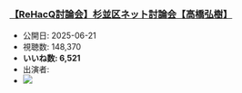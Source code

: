 ### [【ReHacQ討論会】杉並区ネット討論会【高橋弘樹】](https://www.youtube.com/watch?v=c3nbSj-qmMU)
-   公開日: 2025-06-21
-   視聴数: 148,370
-   **いいね数: 6,521**
-   出演者: 
- [![](https://img.youtube.com/vi/c3nbSj-qmMU/hqdefault.jpg)](https://www.youtube.com/watch?v=c3nbSj-qmMU)
